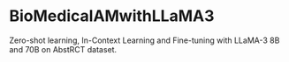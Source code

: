 # BioMedicalAMwithLLaMA3
Zero-shot learning, In-Context Learning and Fine-tuning with LLaMA-3 8B and 70B on AbstRCT dataset.
